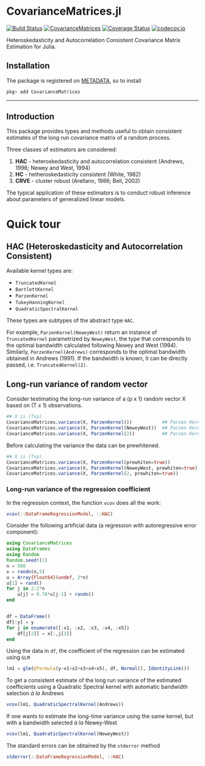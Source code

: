 # CovarianceMatrices.jl

[![Build Status](https://travis-ci.org/gragusa/CovarianceMatrices.jl.svg?branch=master)](https://travis-ci.org/gragusa/CovarianceMatrices.jl)
[![CovarianceMatrices](http://pkg.julialang.org/badges/CovarianceMatrices_0.6.svg)](http://pkg.julialang.org/detail/CovarianceMatrices&ver=0.6)
[![Coverage Status](https://coveralls.io/repos/gragusa/CovarianceMatrices.jl/badge.svg?branch=master&service=github)](https://coveralls.io/github/gragusa/CovarianceMatrices.jl?branch=master)
[![codecov.io](http://codecov.io/github/gragusa/CovarianceMatrices.jl/coverage.svg?branch=master)](http://codecov.io/github/gragusa/CovarianceMatrices.jl?branch=master)

Heteroskedasticity and Autocorrelation Consistent Covariance Matrix Estimation for Julia.

## Installation

The package is registered on [METADATA](http::/github.com/JuliaLang/METADATA.jl), so to install
```julia
pkg> add CovarianceMatrices
```

---

## Introduction

This package provides types and methods useful to obtain consistent estimates of the long run covariance matrix of a random process.

Three classes of estimators are considered:

1. **HAC** - heteroskedasticity and autocorrelation consistent (Andrews, 1996; Newey and West, 1994)
2. **HC**  - hetheroskedasticity consistent (White, 1982)
3. **CRVE** - cluster robust (Arellano, 1986; Bell, 2002)

The typical application of these estimators is to conduct robust inference about parameters of generalized linear models.

# Quick tour

## HAC (Heteroskedasticity and Autocorrelation Consistent)

Available kernel types are:

- `TruncatedKernel`
- `BartlettKernel`
- `ParzenKernel`
- `TukeyHanningKernel`
- `QuadraticSpectralKernel`

These types are subtypes of the abstract type `HAC`.

For example, `ParzenKernel(NeweyWest)` return an instance of `TruncatedKernel` parametrized by `NeweyWest`, the type that corresponds to the optimal bandwidth calculated following Newey and West (1994). Similarly, `ParzenKernel(Andrews)` corresponds to the optimal bandwidth obtained in Andrews (1991). If the bandwidth is known, it can be directly passed, i.e. `TruncatedKernel(2)`.

## Long-run variance of random vector

Consider testimating the long-run variance of a (p x 1) random vector X based on (T x 1) observations.

```julia
## X is (Txp)
CovarianceMatrices.variance(X, ParzenKernel())           ## Parzen Kernel with Optimal Bandwidth a lá Andrews
CovarianceMatrices.variance(X, ParzenKernel(NeweyWest))  ## Parzen Kernel with Optimal Bandwidth a lá Newey-West
CovarianceMatrices.variance(X, ParzenKernel(2))          ## Parzen Kernel with Bandwidth  = 2
```

Before calculating the variance the data can be prewhitened.

```julia
## X is (Txp)
CovarianceMatrices.variance(X, ParzenKernel(prewhiten=true))             ## Parzen Kernel with Optimal Bandwidth a lá Andrews
CovarianceMatrices.variance(X, ParzenKernel(NeweyWest, prewhiten=true))  ## Parzen Kernel with Optimal Bandwidth a lá Newey-West
CovarianceMatrices.variance(X, ParzenKernel(2, prewhiten=true))          ## Parzen Kernel with Bandwidth  = 2
```


### Long-run variance of the regression coefficient

In the regression context, the function `vcov` does all the work:
```julia
vcov(::DataFrameRegressionModel, ::HAC)
```

Consider the following artificial data (a regression with autoregressive error component):
```julia
using CovarianceMatrices
using DataFrames
using Random
Random.seed!(1)
n = 500
x = randn(n,5)
u = Array{Float64}(undef, 2*n)
u[1] = rand()
for j in 2:2*n
    u[j] = 0.78*u[j-1] + randn()
end


df = DataFrame()
df[:y] = y
for j in enumerate([:x1, :x2, :x3, :x4, :x5])
    df[j[2]] = x[:,j[1]]
end
```
Using the data in `df`, the coefficient of the regression can be estimated using `GLM`

```julia
lm1 = glm(@formula(y~x1+x2+x3+x4+x5), df, Normal(), IdentityLink())
```

To get a consistent estimate of the long run variance of the estimated coefficients using a Quadratic Spectral kernel with automatic bandwidth selection  _à la_ Andrews
```julia
vcov(lm1, QuadraticSpectralKernel(Andrews))
```
If one wants to estimate the long-time variance using the same kernel, but with a bandwidth selected _à la_ Newey-West
```julia
vcov(lm1, QuadraticSpectralKernel(NeweyWest))
```
The standard errors can be obtained by the `stderror` method
```julia
stderror(::DataFrameRegressionModel, ::HAC)
```
<!-- Sometime is useful to access the bandwidth selected by the automatic procedures. This can be done using the `optimalbw` method
```julia
optimalbw(NeweyWest, QuadraticSpectralKernel, lm1; prewhite = false)
optimalbw(Andrews, QuadraticSpectralKernel, lm1; prewhite = false)

## HC (Heteroskedastic consistent)

As in the HAC case, `vcov` and `stderr` are the main functions. They know get as argument the type of robust variance being sought
```julia
vcov(::DataFrameRegressionModel, ::HC)
```
Where `HC` is an abstract type with the following concrete types:

- `HC0`
    - This is Hal White (1982) robust variance estimator
- `HC1`
    - This is equal to `H0` multiplyed it by n/(n-p), where n is the sample size and p is the number of parameters in the model.
- `HC2`
    - A modification of HC0 that involves dividing the squared residual by 1-h, where h is the leverage for the case (Horn, Horn and Duncan, 1975)
- `HC3`
    - A modification of HC0 that approximates a jackknife estimator. Squared residuals are divided by the square of 1-h (Davidson and Mackinnon, 1993).
- `HC4`
    - A modification of HC0 that divides the squared residuals by 1-h to a power that varies according to h, n, and p, with an upper limit of 4 (Cribari-Neto, 2004).
- `HC4m`
    - Similar to HC4 but with smaller bias (Cribari-Neto and Da Silva, 2011)
- `HC5`
    - A modification of HC0 that divides the squared residuals by 1-h to a power that varies according to h, n, and p, with an upper limit of 4 (Cribari-Neto, 2004). (Cribari-Neto, Souza and Vasconcellos, 2007)


To get a feel of how the use of different estimators impact inference, we conduct a simple Monte Carlo:
```
using CovarianceMatrices
using GLM

function montecarlo()
    simulations = 1000
    nobs = 50
    p = 5
    gamma = [0.1 for j in 1:p]

    results = Array{NTuple{7,Array{Float64,1}}, 1}()


for j in 1:simulations
    ## Simulate y = X*beta_0 + exp(X*gamma)*u; beta_0 = [0,...,0], u ~ N(0,1), X ~ N(0,I_p)
    @show j
    X = randn(nobs, p)
    u = randn(nobs)
    y = randn(nobs) .+ exp.(X*gamma).*u

    OLS = fit(LinearModel, X, y)

    v = (stderror(OLS, HC0())),
        (stderror(OLS, HC1())),
        (stderror(OLS, HC2())),
        (stderror(OLS, HC3())),
        (stderror(OLS, HC4())),
        (stderror(OLS, HC4m())),
        (stderror(OLS, HC5()))

    push!(results, v)
end

return v
end

# A Gamma example, from McCullagh & Nelder (1989, pp. 300-2)
# The weights are added just to test the interface and are not part
# of the original data
clotting = DataFrame(
    u    = log.([5,10,15,20,30,40,60,80,100]),
    lot1 = [118,58,42,35,27,25,21,19,18],
    lot2 = [69,35,26,21,18,16,13,12,12],
    w    = 9*[1/8, 1/9, 1/25, 1/6, 1/14, 1/25, 1/15, 1/13, 0.3022039]
)
wOLS = fit(GeneralizedLinearModel, @formula(lot1~u), clotting, Normal(), wts = convert(Array{Float64}, clotting[:w]))

vcov(wOLS, HC0)
vcov(wOLS, HC1)
vcov(wOLS, HC2)
vcov(wOLS, HC3)
vcov(wOLS, HC4)
vcov(wOLS, HC4m)
vcov(wOLS, HC5)
```

## CRHC (Cluster robust heteroskedasticty consistent)
The API of this class of variance estimators is subject to change, so please use with care. The difficulty is that `CRHC` type needs to have access to the variable along which dimension the clustering mast take place. For the moment, the following approach works --- as long as no missing values are present in the original dataframe.

```julia
using RDatasets
df = dataset("plm", "Grunfeld")
lm = glm(@formula(Inv~Value+Capital), df, Normal(), IdentityLink())
vcov(lm, CRHC1(convert(Array{Float64}, df[:Firm])))
stderror(lm, CRHC1(convert(Array{Float64}, df[:Firm])))
```
